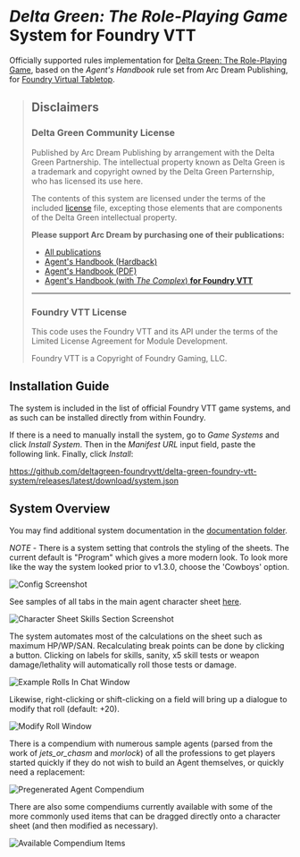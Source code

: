 # _Delta Green: The Role-Playing Game_ System for Foundry VTT

Officially supported rules implementation for [Delta Green: The Role-Playing Game](https://www.deltagreen.com), based on the _Agent's Handbook_ rule set from Arc Dream Publishing, for [Foundry Virtual Tabletop](https://foundryvtt.com/).

> ## Disclaimers
>
> ### Delta Green Community License
>
> Published by Arc Dream Publishing by arrangement with the Delta Green Partnership. The intellectual property known as Delta Green is a trademark and copyright owned by the Delta Green Parternship, who has licensed its use here.
>
> The contents of this system are licensed under the terms of the included [license](LICENSE.txt) file, excepting those elements that are components of the Delta Green intellectual property.
>
> **Please support Arc Dream by purchasing one of their publications:**
>
> - [All publications](https://www.delta-green.com/publications/)
> - [Agent's Handbook (Hardback)](https://shop.arcdream.com/collections/role-playing-games/products/delta-green-agents-handbook)
> - [Agent's Handbook (PDF)](https://www.drivethrurpg.com/product/181674/Delta-Green-Agents-Handbook)
> - [Agent's Handbook (with _The Complex_) **for Foundry VTT**](https://www.drivethrurpg.com/product/181674/Delta-Green-Agents-Handbook)
>
> ---
>
> ### Foundry VTT License
>
> This code uses the Foundry VTT and its API under the terms of the Limited License Agreement for Module Development.
>
> Foundry VTT is a Copyright of Foundry Gaming, LLC.

## Installation Guide

The system is included in the list of official Foundry VTT game systems, and as such can be installed directly from within Foundry.

If there is a need to manually install the system, go to _Game Systems_ and click _Install System_. Then in the _Manifest URL_ input field, paste the following link. Finally, click _Install_:

<https://github.com/deltagreen-foundryvtt/delta-green-foundry-vtt-system/releases/latest/download/system.json>

## System Overview

You may find additional system documentation in the [documentation folder](https://github.com/TheLastScrub/delta-green-foundry-vtt-system/blob/master/documentation/home.md).

_NOTE_ - There is a system setting that controls the styling of the sheets. The current default is "Program" which gives a more modern look. To look more like the way the system looked prior to v1.3.0, choose the 'Cowboys' option.

![Config Screenshot](./documentation/images/system-settings.webp)

See samples of all tabs in the main agent character sheet [here](./documentation/agent_sheet_sample.md).

![Character Sheet Skills Section Screenshot](./documentation/images/agent_sheet_program_skills_tab.webp)

The system automates most of the calculations on the sheet such as maximum HP/WP/SAN. Recalculating break points can be done by clicking a button. Clicking on labels for skills, sanity, x5 skill tests or weapon damage/lethality will automatically roll those tests or damage.

![Example Rolls In Chat Window](./documentation/images/chat_rolls.webp)

Likewise, right-clicking or shift-clicking on a field will bring up a dialogue to modify that roll (default: +20).

![Modify Roll Window](./documentation/images/modify_roll_dialogue.webp)

There is a compendium with numerous sample agents (parsed from the work of _jets_or_chasm_ and _morlock_) of all the professions to get players started quickly if they do not wish to build an Agent themselves, or quickly need a replacement:

![Pregenerated Agent Compendium](./documentation/images/pregen-compendium.webp)

There are also some compendiums currently available with some of the more commonly used items that can be dragged directly onto a character sheet (and then modified as necessary).

![Available Compendium Items](./documentation/images/compendiums.webp)
